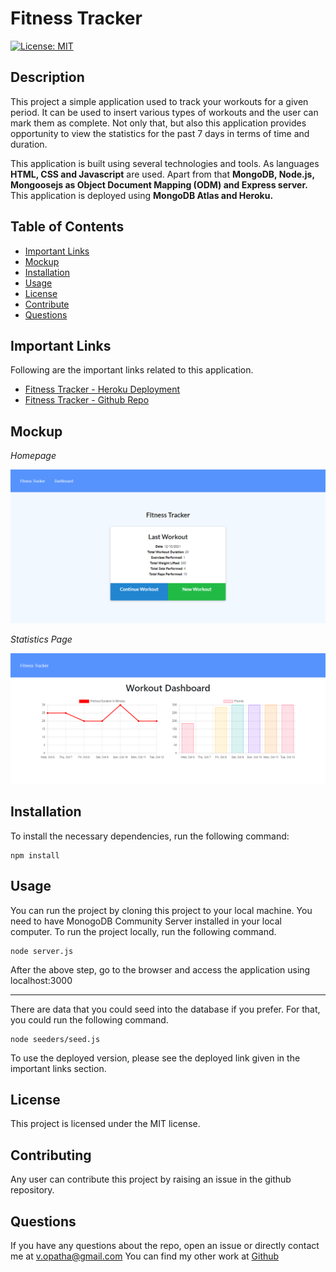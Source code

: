 # Fitness Tracker

[![License: MIT](https://img.shields.io/badge/License-MIT-yellow.svg)](https://opensource.org/licenses/MIT)

## Description

This project a simple application used to track your workouts for a given period. It can be used to insert various types of workouts and the user can mark them as complete. Not only that, but also this application provides opportunity to view the statistics for the past 7 days in terms of time and duration.

This application is built using several technologies and tools. As languages **HTML, CSS and Javascript** are used. Apart from that **MongoDB, Node.js, Mongoosejs as Object Document Mapping (ODM) and Express server.** This application is deployed using **MongoDB Atlas and Heroku.**

## Table of Contents

- [Important Links](#Important-Links)
- [Mockup](#Mockup)
- [Installation](#Installation)
- [Usage](#Usage)
- [License](#License)
- [Contribute](#Contributing)
- [Questions](#Questions)

## Important Links

Following are the important links related to this application.

- [Fitness Tracker - Heroku Deployment](https://protected-cove-00337.herokuapp.com/?id=6173375f7a386827d4559942)
- [Fitness Tracker - Github Repo](https://github.com/vish-opatha/fitness-tracker)

## Mockup

_Homepage_

![Home Page](./readme_images/main_page.png)

_Statistics Page_

![Stat Page](./readme_images/stats_page.png)

## Installation

To install the necessary dependencies, run the following command:

```
npm install
```

## Usage

You can run the project by cloning this project to your local machine. You need to have MonogoDB Community Server installed in your local computer. To run the project locally, run the following command.

```
node server.js
```

After the above step, go to the browser and access the application using localhost:3000

---

There are data that you could seed into the database if you prefer. For that, you could run the following command.

```
node seeders/seed.js
```

To use the deployed version, please see the deployed link given in the important links section.

## License

This project is licensed under the MIT license.

## Contributing

Any user can contribute this project by raising an issue in the github repository.

## Questions

If you have any questions about the repo, open an issue or directly contact me at <v.opatha@gmail.com> You can find my other work at [Github](https://github.com/vish-op)
